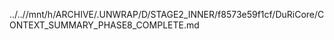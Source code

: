 ../..//mnt/h/ARCHIVE/.UNWRAP/D/STAGE2_INNER/f8573e59f1cf/DuRiCore/CONTEXT_SUMMARY_PHASE8_COMPLETE.md